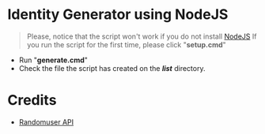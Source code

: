 # Identity Generator using NodeJS
> Please, notice that the script won't work if you do not install [NodeJS](https://node.js.org/)
> If you run the script for the first time, please click "**setup.cmd**"

- Run "**generate.cmd**"
- Check the file the script has created on the __*list*__ directory.

# Credits
- [Randomuser API](https://randomuser.me/)